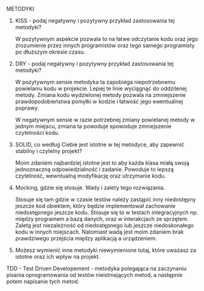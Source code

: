 METODYKI

1. KISS - podaj negatywny i pozytywny przykład zastosowania tej metodyki?

    W pozytywnym aspekcie pozwala to na łatwe odczytanie kodu oraz jego zrozumienie przez innych programistów oraz tego samego programisty po dłuższym okresie czasu.
    
2. DRY - podaj negatywny i pozytywny przykład zastosowania tej metodyki?

    W pozytywnym sensie metodyka ta zapobiega niepotrzebnemu powielaniu kodu w projekcie. Lepiej te linie wyciągnąć do oddzilenej metody.
    Zmiana kodu wydzielonej metody pozwala na zmniejszenie prawdopodobieństwa pomyłki w kodzie i łatwość jego ewentualnej poprawy.
    
    W negatywnym sensie w razie potrzebnej zmiany powielanej metody w jednym miejscu, zmiana ta powoduje spowoduje zmniejszenie czytelności kodu.

3. SOLID, co według Ciebie jest istotne w tej metodyce, aby zapewnić stabilny i
czytelny projekt?

    Moim zdaniem najbardziej istotne jest to aby każda klasa miałą swoją jednoznaczną odpowiedzialność i zadanie.
    Powoduje to lepszą czytelność, wewntualną modyfikację oraz utrzymanie kodu.

4. Mocking, gdzie się stosuje. Wady i zalety tego rozwiązania.

    Stosuje się tam gdzie w czasie testów należy zastąpić inny niedostępny jeszcze kod obiektem, który będzie implementował zachowanie niedostępnego jeszcze kodu.
    Stosuje się to w testach integracyjnych np. między programem a bazą danych, oraz w interakcjach ze sprzętem.
    Zaletą jest niezależność od niedostępnego lub jeszcze niedoskonałego kodu w innych miejscach.
    Natomiast wadą jest moim zdaniem brak prawdziwego przejścia między aplikacją a urządzeniem.

5. Możesz wymienić inne metodyki niewymienione tutaj, które uważasz za istotne
oraz ich wpływ na projekt.

TDD - Test Driven Developement - metodyka polegająca na zaczynaniu pisania oprogramowania od testów nieistniejących metod, a następnie potem napisanie tych metod.
